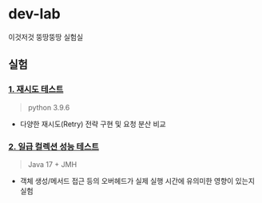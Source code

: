 # dev-lab
이것저것 뚱땅뚱땅 실험실

## 실험
### [1. 재시도 테스트](https://github.com/han-chunsik/dev-lab/blob/main/python/retry-pattern-analysis/docs/2025_05_01_retry.md)
> python 3.9.6
- 다양한 재시도(Retry) 전략 구현 및 요청 분산 비교

### [2. 일급 컬렉션 성능 테스트]()
> Java 17 + JMH  
- 객체 생성/메서드 접근 등의 오버헤드가 실제 실행 시간에 유의미한 영향이 있는지 실험 